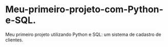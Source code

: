 # Meu-primeiro-projeto-com-Python-e-SQL.
Meu primeiro projeto utilizando Python e SQL: um sistema de cadastro de clientes.
